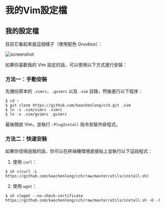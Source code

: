 # 我的Vim設定檔


## 我的設定檔

目前它看起來是這個樣子（使用配色 Gruvbox）：

![screenshot]()

如果你喜歡我的 Vim 設定的話，可以使用以下方式進行安裝：

### 方法一：手動安裝

先備份原本的 `.vimrc`、`.gvimrc` 以及 `.vim` 目錄，然後進行以下程序：

    $ cd ~
    $ git clone https://github.com/kaochenlong/cch.git .vim
    $ ln -s .vim/vimrc .vimrc
    $ ln -s .vim/gvimrc .gvimrc

最後開啟 Vim，並執行 `:PlugInstall` 指令安裝外掛程式。

### 方法二：快速安裝

如果你信得過我的話，你可以在終端機環境直接貼上並執行以下這段程式：

1. 使用 `curl`：

```
$ sh <(curl -L https://github.com/kaochenlong/cch/raw/master/utils/install.sh)
```

2. 使用 `wget`： 

```
$ sh <(wget --no-check-certificate https://github.com/kaochenlong/cch/raw/master/utils/install.sh -O -)
```

